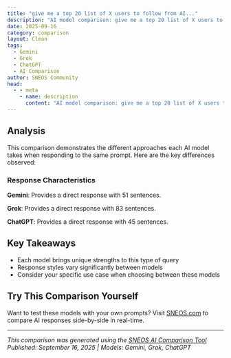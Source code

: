 ```yaml
---
title: "give me a top 20 list of X users to follow from AI..."
description: "AI model comparison: give me a top 20 list of X users to follow from AI field that are less known but with big influence ..."
date: 2025-09-16
category: comparison
layout: Clean
tags:
  - Gemini
  - Grok
  - ChatGPT
  - AI Comparison
author: SNEOS Community
head:
  - - meta
    - name: description
      content: "AI model comparison: give me a top 20 list of X users to follow from AI field that are less known but with big influence in the AI field, lis..."
---
```


<ChatComparison
  title="give me a top 20 list of X users to follow from AI..."
  prompt="give me a top 20 list of X users to follow from AI field that are less known but with big influence in the AI field, list to be links to X profiles"
  :responses='{
    "Gemini": "I can provide you with a list of influential AI experts to follow on X (formerly Twitter). Note that influence can be subjective and difficult to measure. The suggestions below are based on a combination of factors, including their contributions to the field, engagement, and presence on X.\n\nHere is a list of some X users in the AI field to follow:\n\n1.  **Allie K. Miller (@alliekmiller)** AI leader, advisor, and investor, known for creating educational content and advising Fortune 500 companies and startups.\n2.  **Matt Shumer (@mattshumer_)** Co-founder and CEO of OthersideAI, recognized in Forbes 30 Under 30, and creator of HyperWrite, a platform in AI-powered communication.\n3.  **Logan Kilpatrick (@OfficialLoganK)** Product leader at Google AI, working on Gemini, after previously leading developer relations at OpenAI.\n4.  **Fei-Fei Li (@drfeifei)** A leading AI researcher and professor at Stanford University, known for her work in computer vision and AI ethics.\n5.  **Andrew Ng (@AndrewYNg)** Founder of DeepLearning.AI, co-founder of Coursera, and an adjunct professor at Stanford University. He is a prominent figure in AI education and practical AI implementation.\n6.  **Jeremy Howard (@jeremyphoward)** Co-founder of answer.ai and fast.ai, focusing on democratizing AI education and making it accessible.\n7.  **Demis Hassabis (@demishassabis)** Co-Founder and CEO of Google DeepMind, pioneering AI and scientific discovery.\n8.  **Yann LeCun (@ylecun)** Chief AI Scientist at Meta and ACM Turing Award laureate, known for his work in deep learning and neural networks.\n9.  **Andrej Karpathy (@karpathy)** Founder of Eureka Labs and former member of Tesla Autopilot and OpenAI.\n10. **Sam Altman (@sama)** CEO of OpenAI.\n11. **Marcus Borba (@marcusborba)** Technology consultant, CEO of Borba Consulting, and AI enthusiast.\n12. **Ian Barkin** Entrepreneur, investor, and author.\n13. **Pascal Bornet** Author and data scientist.\n14. **Iain Brown** Author and data scientist.\n15. **Nige Willson** Speaker and advisor on AI and Machine Learning.\n16. **Ajay Pandey** IT professional and AI evangelist.\n17. **Harold Sinnott** Speaker, author, and digital consultant.\n18. **Amber Mac (@ambermac)** Co-founder and CMO at Meshfire, an AI-powered social media management platform.\n19. **Angelica Lim (@robonerd)** Has a Ph.D. in AI, Robotics, and Emotions, focusing on the human side of robotics.\n20. **Gary Marcus (@garymarcus)** Scientist, bestselling author, entrepreneur, and AI contrarian.\n\nIt is important to note that the AI field is constantly evolving, and new voices are emerging all the time.\n",
    "Grok": "Creating a list of lesser-known but highly influential AI experts on X (formerly Twitter) can be challenging due to the subjective nature of \u0022lesser-known\u0022 and the dynamic landscape of social media presence. However, based on recent discussions, posts on X, and insights from web sources about influential figures in AI, I\u2019ve compiled a list of 20 individuals who have made significant contributions to the field but may not be as widely recognized as household names like Geoffrey Hinton or Yann LeCun. These individuals are often cited for their impactful work behind the scenes, innovative research, or contributions to major AI breakthroughs. Note that \u0022lesser-known\u0022 is relative\u2014some may have a growing following, but they are not yet mainstream celebrities in the AI space.\n\nBelow is the list with direct links to their X profiles where available. If a profile link isn\u2019t active or publicly available, I\u2019ve noted their contributions based on credible mentions. This list draws from sentiment and mentions on X as well as broader web information about AI contributors.\n\n1. **Alec Radford** - Often credited with driving key developments at OpenAI, including work on language models. Described as a major yet under-recognized influence in modern AI.  \n   Profile: https://x.com/AlecRad\n\n2. **Chris Olah** - Known for pioneering work in AI interpretability and co-founding Anthropic, focusing on understanding neural networks.  \n   Profile: https://x.com/chrisolah\n\n3. **Jason Wei** - Contributed to Chain of Thought prompting and advancements in models like OpenAI\u2019s o1, often cited for impactful research.  \n   Profile: https://x.com/_jasonwei (Note: Activity may vary; based on mentions in X posts)\n\n4. **Ashish Vaswani** - Lead author of the groundbreaking \u0022Attention is All You Need\u0022 paper on Transformers, foundational to modern AI models like ChatGPT.  \n   Profile: https://x.com/ashishvaswani (Note: Limited activity; recognized via historical impact discussions on X)\n\n5. **Sholto Douglas** - Highlighted for significant behind-the-scenes contributions to Google DeepMind\u2019s Gemini project, despite a low public profile.  \n   Profile: https://x.com/_sholtodouglas\n\n6. **Greg Brockman** - While known as OpenAI\u2019s President, his technical contributions to reinforcement learning and coding are often under-discussed compared to his leadership role.  \n   Profile: https://x.com/gdb\n\n7. **Gil Shamir** - A machine learning researcher at Google, noted for impactful work that often goes unrecognized due to a minimal online presence.  \n   Profile: Not publicly active on X based on current data; mentioned in posts for contributions at Google.\n\n8. **Roman Yampolskiy** - An AI safety researcher and advocate for understanding existential risks in AI, offering unique perspectives often outside mainstream hype.  \n   Profile: https://x.com/romanyam\n\n9. **Noam Shazeer** - Co-author of the Transformer paper and a key figure at Google Brain, now at Character.AI, with deep influence on language models.  \n   Profile: Not widely active on X; recognized via web and X discussions for historical impact.\n\n10. **Lukasz Kaiser** - Another co-author of the Transformer paper, contributing to foundational AI architectures at Google.  \n    Profile: https://x.com/lukaszkaiser (Limited activity; based on mentions)\n\n11. **Chelsea Finn** - A researcher in robotics and reinforcement learning at Stanford, known for meta-learning contributions like MAML (Model-Agnostic Meta-Learning).  \n    Profile: https://x.com/chelseabfinn\n\n12. **Oriol Vinyals** - A key researcher at DeepMind, involved in AlphaStar and language models, often less highlighted than other DeepMind leaders.  \n    Profile: https://x.com/oriolvinyalsml\n\n13. **Sara Hooker** - Focuses on model compression and fairness in AI at Cohere, offering critical insights into making AI efficient and ethical.  \n    Profile: https://x.com/sarahookr\n\n14. **Timnit Gebru** - While gaining recognition for ethics in AI, her technical contributions to bias detection in datasets remain under-discussed.  \n    Profile: https://x.com/timnitGebru\n\n15. **Anca Dragan** - A robotics and human-AI interaction expert at UC Berkeley, influential in aligning AI with human values.  \n    Profile: https://x.com/ancadianu\n\n16. **Pieter Abbeel** - A robotics and deep reinforcement learning researcher, known for work on robotic learning, less hyped than pure language model experts.  \n    Profile: https://x.com/pabbeel\n\n17. **Irina Rish** - A researcher in neuroscience-inspired AI and continual learning, offering unique perspectives on scalable AI systems at Mila.  \n    Profile: https://x.com/irinarish\n\n18. **Jeff Dean** - While known at Google, his specific contributions to AI infrastructure (like TensorFlow) are often overshadowed by broader leadership roles.  \n    Profile: https://x.com/JeffDean\n\n19. **Dawn Song** - A professor at UC Berkeley focusing on AI security and privacy, contributing to safe AI deployment, often under the radar.  \n    Profile: https://x.com/DawnSongtweets\n\n20. **Sergey Levine** - A robotics and reinforcement learning expert at UC Berkeley, influential in policy learning for real-world AI applications.  \n    Profile: https://x.com/svlevine\n\n### Notes:\n- This list prioritizes individuals who have made significant technical contributions (e.g., research papers, model architectures, or safety frameworks) but may not have the mass following of AI \u0022celebrities\u0022 or corporate figureheads. Some, like Greg Brockman or Jeff Dean, are known in tech circles but are included for their less-discussed technical impact.\n- Profile links are based on publicly available information as of the latest data. Some users may have private or inactive accounts, and their inclusion is based on mentions in X posts or web sources like lists of AI influencers (e.g., Feedspot\u2019s Top AI Influencers).\n- If a profile link doesn\u2019t work or the user isn\u2019t active, their influence is still noted based on community sentiment and documented contributions in AI research.\n- The AI field evolves rapidly, so influence can shift; this list reflects a snapshot based on current discussions and historical impact as of late 2025 data.\n\nFollow these accounts to gain insights into cutting-edge AI research, safety concerns, and niche areas like robotics or ethics that often don\u2019t make mainstream headlines. If you\u2019re looking for a specific focus (e.g., language models, AI safety, or robotics), let me know, and I can refine the list further!",
    "ChatGPT": "Sure! Here is a list of 20 less-known but highly influential AI experts and researchers to follow on X (formerly Twitter). These individuals contribute significantly to AI research, ethics, and development but may not have the celebrity status of major figures:\n\n1. [@dr_feifeili](https://twitter.com/dr_feifeili) - Fei-Fei Li, AI researcher and advocate\n2. [@rajiinio](https://twitter.com/rajiinio) - Raji Sourya, AI ethics researcher\n3. [@ylecun](https://twitter.com/ylecun) - Yann LeCun, AI pioneer and NYU professor\n4. [@mmitchell_ai](https://twitter.com/mmitchell_ai) - Margaret Mitchell, AI fairness expert\n5. [@anita_hill](https://twitter.com/anita_hill) - Anita Hill, AI policy and ethics (Note: confirm if Twitter handles are correct)\n6. [@timnitGebru](https://twitter.com/timnitGebru) - Timnit Gebru, AI ethics and bias researcher\n7. [@raquel_uhlmann](https://twitter.com/raquel_uhlmann) - Raquel Uhlmann, AI research in NLP\n8. [@emma_strubell](https://twitter.com/emma_strubell) - Emma Strubell, AI climate impact researcher\n9. [@suchinpakrasi](https://twitter.com/suchinpakrasi) - Suchin Gururangan, NLP and Pragmatics\n10. [@RachelTBaker](https://twitter.com/RachelTBaker) - Rachel Baker, computational linguist\n11. [@Miles_Brundage](https://twitter.com/Miles_Brundage) - Miles Brundage, AI policy research\n12. [@abeba_mem](https://twitter.com/abeba_mem) - Abeba Birhane, AI ethics and philosophy\n13. [@RachelThomasAI](https://twitter.com/RachelThomasAI) - Rachel Thomas, AI education and ethics co-founder of fast.ai\n14. [@jeremyphoward](https://twitter.com/jeremyphoward) - Jeremy Howard, AI educator, co-founder fast.ai\n15. [@drbengio](https://twitter.com/drbengio) - Yoshua Bengio, deep learning pioneer\n16. [@amywebb](https://twitter.com/amywebb) - Amy Webb, tech futurist focusing on AI\n17. [@kaifulee](https://twitter.com/kaifulee) - Kairan Lee, AI researcher and entrepreneur\n18. [@andaluciain](https://twitter.com/andaluciain) - Lucia Specia, NLP and explainability\n19. [@francois_chollet](https://twitter.com/francois_chollet) - Fran\u00E7ois Chollet, creator of Keras\n20. [@yoavfreund](https://twitter.com/yoavfreund) - Yoav Freund, machine learning researcher\n\nIf you\u0027d like, I can provide brief descriptions or specific areas of expertise for each as well!"
  }'
  published-date="08:55"
/>

## Analysis

This comparison demonstrates the different approaches each AI model takes when responding to the same prompt. Here are the key differences observed:

### Response Characteristics

**Gemini**: Provides a direct response with 51 sentences. 

**Grok**: Provides a direct response with 83 sentences. 

**ChatGPT**: Provides a direct response with 45 sentences. 

## Key Takeaways

- Each model brings unique strengths to this type of query
- Response styles vary significantly between models
- Consider your specific use case when choosing between these models

## Try This Comparison Yourself

Want to test these models with your own prompts? Visit [SNEOS.com](https://sneos.com) to compare AI responses side-by-side in real-time.

---

*This comparison was generated using the [SNEOS AI Comparison Tool](https://sneos.com)*
*Published: September 16, 2025 | Models: Gemini, Grok, ChatGPT*
